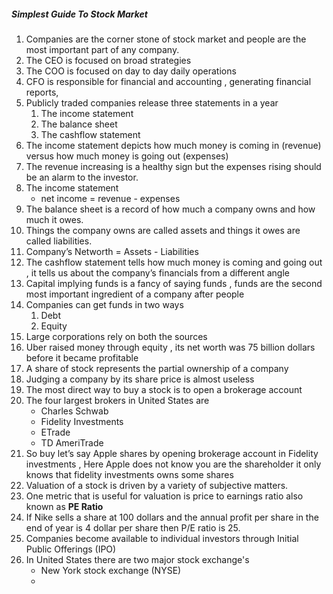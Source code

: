 
##### Simplest Guide To Stock Market

1. Companies are the corner stone of stock market and people are the most important part of any company.
2. The CEO is focused on broad strategies
3. The COO is focused on day to day daily operations
4. CFO is responsible for financial and accounting , generating financial reports, 
5. Publicly traded companies release three statements in a year
   1. The income statement 
   2. The balance sheet 
   3. The cashflow statement
6. The income statement depicts how much money is coming in (revenue) versus how much money is going out (expenses)
7. The revenue increasing is a healthy sign but the expenses rising should be an alarm to the investor.
8. The income statement 
   - net income  = revenue - expenses
 9. The balance sheet is a record of how much a company owns and how much it owes.
 10. Things the company owns are called assets and things it owes are called liabilities.
 11. Company’s Networth = Assets - Liabilities 
 12. The cashflow statement tells how much money is coming and going out , it tells us about the company’s financials from a different angle 
 13. Capital implying funds is a fancy of saying funds , funds are the second most important ingredient of a company after people 
 14. Companies can get funds in two ways
     1. Debt
     2. Equity
15. Large corporations rely on both the sources
16. Uber raised money through equity , its net worth was 75 billion dollars before it became profitable 
17. A share of stock represents the partial ownership of a company
18. Judging a company by its share price is almost useless 
19. The most direct way to buy a stock is to open a brokerage account
20. The four largest brokers in United States are 
     - Charles Schwab 
     - Fidelity Investments
     - ETrade
     - TD AmeriTrade
21. So buy let’s say Apple shares by opening brokerage account in Fidelity investments , Here Apple does not know you are the shareholder it only knows that fidelity investments owns some shares
22. Valuation of a stock is driven by a variety of subjective matters.
23. One metric that is useful for valuation is price to earnings ratio also known as **PE Ratio**
24. If Nike sells a share at 100 dollars and the annual profit per share in the end of year is 4 dollar per share then P/E ratio is 25.
25. Companies become available to individual investors through Initial Public Offerings (IPO)
26. In United States there are two major stock exchange's
    - New York stock exchange (NYSE)
    - 